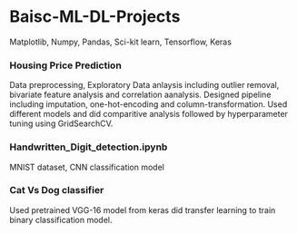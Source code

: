 # Baisc-ML-DL-Projects
Matplotlib, Numpy, Pandas, Sci-kit learn, Tensorflow, Keras  


### Housing Price Prediction
Data preprocessing, Exploratory Data anlaysis including outlier removal, bivariate feature analysis and correlation aanalysis. Designed pipeline including imputation, one-hot-encoding and column-transformation.
Used different models and did comparitive analysis followed by hyperparameter tuning using GridSearchCV.  

### Handwritten_Digit_detection.ipynb
MNIST dataset, CNN classification model

### Cat Vs Dog classifier
Used pretrained VGG-16 model from keras did transfer learning to train binary classification model.
